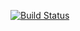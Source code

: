 [![Build Status](https://cloud.drone.io/api/badges/Halil95/calc_starter_uebung/status.svg?ref=refs/heads/master)](https://cloud.drone.io/Halil95/calc_starter_uebung)